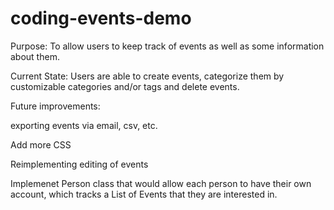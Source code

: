 # coding-events-demo

Purpose: To allow users to keep track of events as well as some information about them. 

Current State: Users are able to create events, categorize them by customizable categories and/or tags and delete events. 

Future improvements: 

  exporting events via email, csv, etc.
  
  Add more CSS

  Reimplementing editing of events

  Implemenet Person class that would allow each person to have their own account, which tracks a List of Events that they are interested in. 
